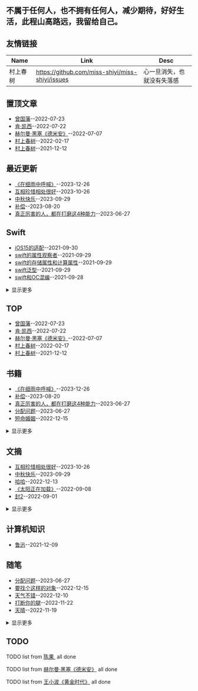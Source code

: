 ## 不属于任何人，也不拥有任何人，减少期待，好好生活，此程山高路远，我留给自己。 
## 友情链接
| Name | Link | Desc | 
 | ---- | ---- | ---- |
| 村上春树 ​ | https://github.com/miss-shiyi/miss-shiyi/issues | 心一旦消失，也就没有失落感 |
## 置顶文章
- [曾国藩 ​](https://github.com/miss-shiyi/miss-shiyi/issues/177)--2022-07-23
- [肯·凯西  ​](https://github.com/miss-shiyi/miss-shiyi/issues/176)--2022-07-22
- [赫尔曼·黑塞《德米安》 ​](https://github.com/miss-shiyi/miss-shiyi/issues/174)--2022-07-07
- [村上春树 ​](https://github.com/miss-shiyi/miss-shiyi/issues/92)--2022-02-17
- [村上春树 ​](https://github.com/miss-shiyi/miss-shiyi/issues/43)--2021-12-12
## 最近更新
- [《在细雨中呼喊》](https://github.com/miss-shiyi/miss-shiyi/issues/216)--2023-12-26
- [互相珍惜相处很好](https://github.com/miss-shiyi/miss-shiyi/issues/215)--2023-10-26
- [中秋快乐](https://github.com/miss-shiyi/miss-shiyi/issues/214)--2023-09-29
- [补偿](https://github.com/miss-shiyi/miss-shiyi/issues/213)--2023-08-20
- [真正厉害的人，都在打磨这4种能力](https://github.com/miss-shiyi/miss-shiyi/issues/212)--2023-06-27
## Swift
- [iOS15的适配](https://github.com/miss-shiyi/miss-shiyi/issues/6)--2021-09-30
- [swift的属性观察者](https://github.com/miss-shiyi/miss-shiyi/issues/5)--2021-09-29
- [swift的存储属性和计算属性](https://github.com/miss-shiyi/miss-shiyi/issues/4)--2021-09-29
- [swift泛型](https://github.com/miss-shiyi/miss-shiyi/issues/3)--2021-09-29
- [swift和OC混编](https://github.com/miss-shiyi/miss-shiyi/issues/2)--2021-09-28
<details><summary>显示更多</summary>

- [Swift的析构](https://github.com/miss-shiyi/miss-shiyi/issues/1)--2021-09-27
</details>

## TOP
- [曾国藩 ​](https://github.com/miss-shiyi/miss-shiyi/issues/177)--2022-07-23
- [肯·凯西  ​](https://github.com/miss-shiyi/miss-shiyi/issues/176)--2022-07-22
- [赫尔曼·黑塞《德米安》 ​](https://github.com/miss-shiyi/miss-shiyi/issues/174)--2022-07-07
- [村上春树 ​](https://github.com/miss-shiyi/miss-shiyi/issues/92)--2022-02-17
- [村上春树 ​](https://github.com/miss-shiyi/miss-shiyi/issues/43)--2021-12-12
## 书籍
- [《在细雨中呼喊》](https://github.com/miss-shiyi/miss-shiyi/issues/216)--2023-12-26
- [补偿](https://github.com/miss-shiyi/miss-shiyi/issues/213)--2023-08-20
- [真正厉害的人，都在打磨这4种能力](https://github.com/miss-shiyi/miss-shiyi/issues/212)--2023-06-27
- [分配问题](https://github.com/miss-shiyi/miss-shiyi/issues/211)--2023-06-27
- [短命婚姻](https://github.com/miss-shiyi/miss-shiyi/issues/209)--2022-12-15
<details><summary>显示更多</summary>

- [《山居笔记》](https://github.com/miss-shiyi/miss-shiyi/issues/168)--2022-06-23
- [贾平凹《万物有灵》](https://github.com/miss-shiyi/miss-shiyi/issues/167)--2022-06-22
- [《小王子》](https://github.com/miss-shiyi/miss-shiyi/issues/152)--2022-05-18
- [《提琴与坟墓》](https://github.com/miss-shiyi/miss-shiyi/issues/151)--2022-05-16
- [汪民安《论爱欲》](https://github.com/miss-shiyi/miss-shiyi/issues/147)--2022-05-10
- [蔡澜《不如任性过生活》 ​](https://github.com/miss-shiyi/miss-shiyi/issues/135)--2022-04-13
- [狄更斯《远大前程》](https://github.com/miss-shiyi/miss-shiyi/issues/121)--2022-03-28
- [《王朔文集》王朔 ​](https://github.com/miss-shiyi/miss-shiyi/issues/120)--2022-03-26
- [《东京罪恶》 ​](https://github.com/miss-shiyi/miss-shiyi/issues/103)--2022-03-03
- [王朔《动物凶猛》 ​](https://github.com/miss-shiyi/miss-shiyi/issues/102)--2022-03-02
- [《色情》 （法）乔治·巴塔耶著](https://github.com/miss-shiyi/miss-shiyi/issues/101)--2022-03-01
- [南怀瑾先生《列子臆说》](https://github.com/miss-shiyi/miss-shiyi/issues/89)--2022-02-14
- [路遥《平凡的世界》](https://github.com/miss-shiyi/miss-shiyi/issues/88)--2022-02-13
- [侯孝贤《最好的时光》 ](https://github.com/miss-shiyi/miss-shiyi/issues/84)--2022-02-07
- [《我喜欢微风的颜色，来自你》 ​](https://github.com/miss-shiyi/miss-shiyi/issues/83)--2022-01-29
- [《人生不设限》](https://github.com/miss-shiyi/miss-shiyi/issues/76)--2022-01-23
- [《将饮茶》 ​](https://github.com/miss-shiyi/miss-shiyi/issues/74)--2022-01-20
- [《杀死一只知更鸟》](https://github.com/miss-shiyi/miss-shiyi/issues/65)--2022-01-08
- [《 愿有人陪你颠沛流离》](https://github.com/miss-shiyi/miss-shiyi/issues/57)--2021-12-31
- [《四川王和他的天下》](https://github.com/miss-shiyi/miss-shiyi/issues/56)--2021-12-29
- [查蒂•史密斯《白牙》](https://github.com/miss-shiyi/miss-shiyi/issues/49)--2021-12-19
- [《亲爱的三毛》 ​​​​](https://github.com/miss-shiyi/miss-shiyi/issues/47)--2021-12-17
- [《调寄生查子》 ​](https://github.com/miss-shiyi/miss-shiyi/issues/37)--2021-12-07
- [《围城》 ](https://github.com/miss-shiyi/miss-shiyi/issues/35)--2021-12-06
- [《傲慢与偏见》](https://github.com/miss-shiyi/miss-shiyi/issues/32)--2021-12-04
- [《亲爱的三毛》](https://github.com/miss-shiyi/miss-shiyi/issues/30)--2021-12-01
- [《荒原狼》](https://github.com/miss-shiyi/miss-shiyi/issues/29)--2021-12-01
- [《上海的金枝玉叶》](https://github.com/miss-shiyi/miss-shiyi/issues/28)--2021-11-30
</details>

## 文摘
- [互相珍惜相处很好](https://github.com/miss-shiyi/miss-shiyi/issues/215)--2023-10-26
- [中秋快乐](https://github.com/miss-shiyi/miss-shiyi/issues/214)--2023-09-29
- [哈哈](https://github.com/miss-shiyi/miss-shiyi/issues/208)--2022-12-13
- [《太阳正在加载》 ​](https://github.com/miss-shiyi/miss-shiyi/issues/198)--2022-09-08
- [封2](https://github.com/miss-shiyi/miss-shiyi/issues/197)--2022-09-01
<details><summary>显示更多</summary>

- [《拆掉思维里的墙》](https://github.com/miss-shiyi/miss-shiyi/issues/195)--2022-08-26
- [三毛](https://github.com/miss-shiyi/miss-shiyi/issues/189)--2022-08-05
- [陀思妥耶夫斯基](https://github.com/miss-shiyi/miss-shiyi/issues/187)--2022-08-01
- [不炫耀](https://github.com/miss-shiyi/miss-shiyi/issues/185)--2022-07-30
- [刘同](https://github.com/miss-shiyi/miss-shiyi/issues/184)--2022-07-28
- [保罗·柯艾略](https://github.com/miss-shiyi/miss-shiyi/issues/183)--2022-07-27
- [深爱](https://github.com/miss-shiyi/miss-shiyi/issues/182)--2022-07-27
- [周国平](https://github.com/miss-shiyi/miss-shiyi/issues/180)--2022-07-25
- [所有](https://github.com/miss-shiyi/miss-shiyi/issues/179)--2022-07-24
- [王小波《黄金时代》](https://github.com/miss-shiyi/miss-shiyi/issues/173)--2022-07-06
- [ 张子选 ​](https://github.com/miss-shiyi/miss-shiyi/issues/172)--2022-06-30
- [齐奥朗](https://github.com/miss-shiyi/miss-shiyi/issues/171)--2022-06-28
- [东野圭吾 ​](https://github.com/miss-shiyi/miss-shiyi/issues/170)--2022-06-28
- [白先勇《白先勇散文精编》 ](https://github.com/miss-shiyi/miss-shiyi/issues/169)--2022-06-24
- [亦舒 ​](https://github.com/miss-shiyi/miss-shiyi/issues/166)--2022-06-21
- [莫言《晚熟的人》 ​](https://github.com/miss-shiyi/miss-shiyi/issues/165)--2022-06-17
- [王小波](https://github.com/miss-shiyi/miss-shiyi/issues/164)--2022-06-15
- [约翰•威尔伍德](https://github.com/miss-shiyi/miss-shiyi/issues/163)--2022-06-14
- [莫言 ​](https://github.com/miss-shiyi/miss-shiyi/issues/162)--2022-06-13
- [村上春树《舞！舞！舞！》 ​](https://github.com/miss-shiyi/miss-shiyi/issues/160)--2022-06-11
- [村上春树](https://github.com/miss-shiyi/miss-shiyi/issues/159)--2022-06-10
- [王梆《贫穷的质感：王梆的英国观察》](https://github.com/miss-shiyi/miss-shiyi/issues/157)--2022-06-08
- [费尔南多·佩索阿](https://github.com/miss-shiyi/miss-shiyi/issues/156)--2022-06-02
- [村上春树](https://github.com/miss-shiyi/miss-shiyi/issues/155)--2022-05-28
- [周国平 ​](https://github.com/miss-shiyi/miss-shiyi/issues/153)--2022-05-20
- [纪伯伦 ​](https://github.com/miss-shiyi/miss-shiyi/issues/150)--2022-05-14
- [廖一梅 ​​​​](https://github.com/miss-shiyi/miss-shiyi/issues/149)--2022-05-14
- [余秋雨 ​](https://github.com/miss-shiyi/miss-shiyi/issues/148)--2022-05-12
- [钱钟书 《围城》 ​](https://github.com/miss-shiyi/miss-shiyi/issues/146)--2022-05-10
- [周国平《论幸福》](https://github.com/miss-shiyi/miss-shiyi/issues/145)--2022-05-09
- [《小王子》 ​](https://github.com/miss-shiyi/miss-shiyi/issues/144)--2022-05-08
- [书海沧生《十年一品温如言》](https://github.com/miss-shiyi/miss-shiyi/issues/143)--2022-05-06
- [梭罗 《瓦尔登湖》](https://github.com/miss-shiyi/miss-shiyi/issues/142)--2022-05-05
- [梁实秋](https://github.com/miss-shiyi/miss-shiyi/issues/141)--2022-04-25
- [鲁迅](https://github.com/miss-shiyi/miss-shiyi/issues/140)--2022-04-22
- [舒婷《大海》 ​](https://github.com/miss-shiyi/miss-shiyi/issues/139)--2022-04-21
- [人](https://github.com/miss-shiyi/miss-shiyi/issues/138)--2022-04-18
- [弘一大师〈李叔同〉](https://github.com/miss-shiyi/miss-shiyi/issues/137)--2022-04-14
- [杨绛 ​​​​](https://github.com/miss-shiyi/miss-shiyi/issues/136)--2022-04-14
- [稻盛和夫 ​​​](https://github.com/miss-shiyi/miss-shiyi/issues/134)--2022-04-12
- [木心《素履之往》 ​](https://github.com/miss-shiyi/miss-shiyi/issues/133)--2022-04-11
- [珍妮特·温森特《橘子不是唯一的水果》 ​](https://github.com/miss-shiyi/miss-shiyi/issues/132)--2022-04-09
- [史铁生《病隙碎笔》 ​](https://github.com/miss-shiyi/miss-shiyi/issues/131)--2022-04-07
- [苏芩 ](https://github.com/miss-shiyi/miss-shiyi/issues/130)--2022-04-07
- [蒋方舟 ​](https://github.com/miss-shiyi/miss-shiyi/issues/129)--2022-04-06
- [毕淑敏《爱怕什么》 ​](https://github.com/miss-shiyi/miss-shiyi/issues/128)--2022-04-05
- [张小娴 ​​​​](https://github.com/miss-shiyi/miss-shiyi/issues/127)--2022-04-02
- [七堇年《灯下尘》](https://github.com/miss-shiyi/miss-shiyi/issues/126)--2022-04-02
- [约翰•肖尔斯《许愿树》 ​](https://github.com/miss-shiyi/miss-shiyi/issues/125)--2022-04-01
- [林清玄](https://github.com/miss-shiyi/miss-shiyi/issues/124)--2022-03-31
- [林徽因 ​](https://github.com/miss-shiyi/miss-shiyi/issues/123)--2022-03-31
- [八月长安《你好，旧时光》](https://github.com/miss-shiyi/miss-shiyi/issues/122)--2022-03-30
- [莫言 ​​​](https://github.com/miss-shiyi/miss-shiyi/issues/119)--2022-03-24
- [汪曾祺《四方食事》 ​​​​](https://github.com/miss-shiyi/miss-shiyi/issues/118)--2022-03-23
- [席慕蓉《心灵的对比》](https://github.com/miss-shiyi/miss-shiyi/issues/117)--2022-03-22
- [王小波 ​](https://github.com/miss-shiyi/miss-shiyi/issues/116)--2022-03-20
- [老舍《四世同堂》 ​ ​​​](https://github.com/miss-shiyi/miss-shiyi/issues/115)--2022-03-17
- [ 托尔斯泰 ​](https://github.com/miss-shiyi/miss-shiyi/issues/114)--2022-03-17
- [卢思浩《愿有人陪你颠沛流离》](https://github.com/miss-shiyi/miss-shiyi/issues/113)--2022-03-16
- [苏芩](https://github.com/miss-shiyi/miss-shiyi/issues/112)--2022-03-15
- [伏尔泰](https://github.com/miss-shiyi/miss-shiyi/issues/111)--2022-03-14
- [佩索阿](https://github.com/miss-shiyi/miss-shiyi/issues/110)--2022-03-12
- [张爱玲](https://github.com/miss-shiyi/miss-shiyi/issues/109)--2022-03-12
- [毛姆 ](https://github.com/miss-shiyi/miss-shiyi/issues/108)--2022-03-11
- [海桑 ](https://github.com/miss-shiyi/miss-shiyi/issues/107)--2022-03-07
- [波伏娃](https://github.com/miss-shiyi/miss-shiyi/issues/106)--2022-03-07
- [罗曼·罗兰 ](https://github.com/miss-shiyi/miss-shiyi/issues/105)--2022-03-06
- [叔本华](https://github.com/miss-shiyi/miss-shiyi/issues/104)--2022-03-05
- [王朔《动物凶猛》 ​](https://github.com/miss-shiyi/miss-shiyi/issues/102)--2022-03-02
- [顾漫《微微一笑很倾城》 ​](https://github.com/miss-shiyi/miss-shiyi/issues/100)--2022-02-28
- [卡森・麦卡勒斯 《心是孤独的猎手》 ​](https://github.com/miss-shiyi/miss-shiyi/issues/99)--2022-02-27
- [苏芩 ​](https://github.com/miss-shiyi/miss-shiyi/issues/98)--2022-02-25
- [白先勇《白先勇散文精编》](https://github.com/miss-shiyi/miss-shiyi/issues/97)--2022-02-25
- [席慕蓉《初老》 ​](https://github.com/miss-shiyi/miss-shiyi/issues/96)--2022-02-24
- [村上春树 ​](https://github.com/miss-shiyi/miss-shiyi/issues/94)--2022-02-19
- [ 苏芩 ​](https://github.com/miss-shiyi/miss-shiyi/issues/93)--2022-02-18
- [村上春树 ​](https://github.com/miss-shiyi/miss-shiyi/issues/91)--2022-02-16
- [三毛](https://github.com/miss-shiyi/miss-shiyi/issues/87)--2022-02-10
- [毕淑敏 ​](https://github.com/miss-shiyi/miss-shiyi/issues/86)--2022-02-09
- [王尔德 ​​​](https://github.com/miss-shiyi/miss-shiyi/issues/85)--2022-02-08
- [培根](https://github.com/miss-shiyi/miss-shiyi/issues/82)--2022-01-26
- [赵翼 ​](https://github.com/miss-shiyi/miss-shiyi/issues/81)--2022-01-25
- [梁文道《我读》](https://github.com/miss-shiyi/miss-shiyi/issues/80)--2022-01-25
- [罗素](https://github.com/miss-shiyi/miss-shiyi/issues/79)--2022-01-24
- [村上春树](https://github.com/miss-shiyi/miss-shiyi/issues/78)--2022-01-24
- [约翰·列侬](https://github.com/miss-shiyi/miss-shiyi/issues/77)--2022-01-23
- [真正看清真相的人](https://github.com/miss-shiyi/miss-shiyi/issues/75)--2022-01-22
- [苏芩](https://github.com/miss-shiyi/miss-shiyi/issues/73)--2022-01-18
- [《杀死一只知更鸟》](https://github.com/miss-shiyi/miss-shiyi/issues/65)--2022-01-08
- [夏目漱石 ​](https://github.com/miss-shiyi/miss-shiyi/issues/63)--2022-01-07
- [富兰克林 ​](https://github.com/miss-shiyi/miss-shiyi/issues/62)--2022-01-05
- [苏芩 ​](https://github.com/miss-shiyi/miss-shiyi/issues/61)--2022-01-04
- [保罗·柯艾略](https://github.com/miss-shiyi/miss-shiyi/issues/60)--2022-01-03
- [王小波 ​](https://github.com/miss-shiyi/miss-shiyi/issues/59)--2022-01-01
- [《本性的回归》](https://github.com/miss-shiyi/miss-shiyi/issues/58)--2022-01-01
- [白落梅 ​](https://github.com/miss-shiyi/miss-shiyi/issues/55)--2021-12-28
- [李碧华 ​](https://github.com/miss-shiyi/miss-shiyi/issues/54)--2021-12-28
- [林语堂 ​](https://github.com/miss-shiyi/miss-shiyi/issues/53)--2021-12-27
- [稻盛和夫](https://github.com/miss-shiyi/miss-shiyi/issues/52)--2021-12-26
- [蒋勋 ​](https://github.com/miss-shiyi/miss-shiyi/issues/51)--2021-12-25
- [史铁生 ​​​​](https://github.com/miss-shiyi/miss-shiyi/issues/50)--2021-12-24
- [林徽因 ​](https://github.com/miss-shiyi/miss-shiyi/issues/48)--2021-12-17
- [郁达夫 ​​​​](https://github.com/miss-shiyi/miss-shiyi/issues/46)--2021-12-15
- [松浦弥太郎 ​](https://github.com/miss-shiyi/miss-shiyi/issues/45)--2021-12-14
- [杨绛 ​​​​](https://github.com/miss-shiyi/miss-shiyi/issues/44)--2021-12-13
- [辛夷坞 ​ ​​​​](https://github.com/miss-shiyi/miss-shiyi/issues/42)--2021-12-10
- [所有的情书都是荒谬的](https://github.com/miss-shiyi/miss-shiyi/issues/39)--2021-12-08
- [《幸福的另一种含义》](https://github.com/miss-shiyi/miss-shiyi/issues/38)--2021-12-07
- [稻盛和夫](https://github.com/miss-shiyi/miss-shiyi/issues/36)--2021-12-06
- [林清玄](https://github.com/miss-shiyi/miss-shiyi/issues/34)--2021-12-06
- [周国平 ​](https://github.com/miss-shiyi/miss-shiyi/issues/33)--2021-12-05
- [飞船降落](https://github.com/miss-shiyi/miss-shiyi/issues/31)--2021-12-03
- [汪曾祺 ​](https://github.com/miss-shiyi/miss-shiyi/issues/26)--2021-11-28
- [苏芩 ​](https://github.com/miss-shiyi/miss-shiyi/issues/25)--2021-11-27
- [稻盛和夫 ​](https://github.com/miss-shiyi/miss-shiyi/issues/24)--2021-11-26
- [花样](https://github.com/miss-shiyi/miss-shiyi/issues/23)--2021-11-24
- [总有一天](https://github.com/miss-shiyi/miss-shiyi/issues/22)--2021-11-23
- [成熟](https://github.com/miss-shiyi/miss-shiyi/issues/20)--2021-11-01
- [有缘再见](https://github.com/miss-shiyi/miss-shiyi/issues/19)--2021-10-29
- [我现在过的很好](https://github.com/miss-shiyi/miss-shiyi/issues/18)--2021-10-24
- [冬天应该是最适合谈恋爱的季节了吧](https://github.com/miss-shiyi/miss-shiyi/issues/17)--2021-10-19
- [冬天谈恋爱](https://github.com/miss-shiyi/miss-shiyi/issues/16)--2021-10-14
- [幸福，你也会有](https://github.com/miss-shiyi/miss-shiyi/issues/15)--2021-10-13
- [守不守的住自己的欲望](https://github.com/miss-shiyi/miss-shiyi/issues/14)--2021-10-11
- [相信爱情](https://github.com/miss-shiyi/miss-shiyi/issues/13)--2021-10-11
- [离别最是痛](https://github.com/miss-shiyi/miss-shiyi/issues/12)--2021-10-08
- [挺羡慕的](https://github.com/miss-shiyi/miss-shiyi/issues/11)--2021-10-07
- [讲三个故事](https://github.com/miss-shiyi/miss-shiyi/issues/10)--2021-10-04
- [亲密的感觉](https://github.com/miss-shiyi/miss-shiyi/issues/9)--2021-10-03
- [跟大家讲个故事](https://github.com/miss-shiyi/miss-shiyi/issues/8)--2021-10-01
- [当你真的做到了](https://github.com/miss-shiyi/miss-shiyi/issues/7)--2021-09-30
</details>

## 计算机知识
- [鲁迅 ​](https://github.com/miss-shiyi/miss-shiyi/issues/40)--2021-12-09
## 随笔
- [分配问题](https://github.com/miss-shiyi/miss-shiyi/issues/211)--2023-06-27
- [要找个这样的对象](https://github.com/miss-shiyi/miss-shiyi/issues/210)--2022-12-15
- [天气不错](https://github.com/miss-shiyi/miss-shiyi/issues/207)--2022-12-10
- [打断你的腿](https://github.com/miss-shiyi/miss-shiyi/issues/206)--2022-11-22
- [天晴](https://github.com/miss-shiyi/miss-shiyi/issues/205)--2022-11-19
<details><summary>显示更多</summary>

- [天气](https://github.com/miss-shiyi/miss-shiyi/issues/203)--2022-10-21
- [雨](https://github.com/miss-shiyi/miss-shiyi/issues/202)--2022-10-18
- [早安](https://github.com/miss-shiyi/miss-shiyi/issues/201)--2022-09-22
- [夜风微凉](https://github.com/miss-shiyi/miss-shiyi/issues/200)--2022-09-20
- [晴朗](https://github.com/miss-shiyi/miss-shiyi/issues/199)--2022-09-19
- [晴天](https://github.com/miss-shiyi/miss-shiyi/issues/194)--2022-08-26
- [雨](https://github.com/miss-shiyi/miss-shiyi/issues/193)--2022-08-19
- [《旅客》](https://github.com/miss-shiyi/miss-shiyi/issues/192)--2022-08-11
- [雨](https://github.com/miss-shiyi/miss-shiyi/issues/191)--2022-08-10
- [《以自己喜欢的方式过一生》](https://github.com/miss-shiyi/miss-shiyi/issues/190)--2022-08-09
- [百年孤独](https://github.com/miss-shiyi/miss-shiyi/issues/188)--2022-08-03
- [破局](https://github.com/miss-shiyi/miss-shiyi/issues/186)--2022-07-31
- [天空](https://github.com/miss-shiyi/miss-shiyi/issues/181)--2022-07-26
- [《从事物的生命里》](https://github.com/miss-shiyi/miss-shiyi/issues/161)--2022-06-12
- [轻轻地](https://github.com/miss-shiyi/miss-shiyi/issues/158)--2022-06-09
- [一个人](https://github.com/miss-shiyi/miss-shiyi/issues/154)--2022-05-25
- [有着坚定方向的人](https://github.com/miss-shiyi/miss-shiyi/issues/95)--2022-02-23
- [戴佩妮《怎样》 ​](https://github.com/miss-shiyi/miss-shiyi/issues/90)--2022-02-15
- [你不能要求没有风暴的海洋。那不是海。是泥潭——毕淑敏](https://github.com/miss-shiyi/miss-shiyi/issues/72)--2022-01-18
- [《爱的艺术》 ](https://github.com/miss-shiyi/miss-shiyi/issues/71)--2022-01-17
- [生命](https://github.com/miss-shiyi/miss-shiyi/issues/70)--2022-01-16
- [做一个有才情的女子](https://github.com/miss-shiyi/miss-shiyi/issues/69)--2022-01-16
- [《生与死：明季士大夫的抉择》](https://github.com/miss-shiyi/miss-shiyi/issues/68)--2022-01-14
- [改变](https://github.com/miss-shiyi/miss-shiyi/issues/67)--2022-01-13
- [《蜂车追花粉》](https://github.com/miss-shiyi/miss-shiyi/issues/66)--2022-01-12
- [追求征服](https://github.com/miss-shiyi/miss-shiyi/issues/64)--2022-01-08
- [高中读书的时候](https://github.com/miss-shiyi/miss-shiyi/issues/41)--2021-12-09
- [《旧约·以赛亚书》 ​](https://github.com/miss-shiyi/miss-shiyi/issues/27)--2021-11-29
- [15个值得养成的好习惯](https://github.com/miss-shiyi/miss-shiyi/issues/21)--2021-11-05
- [成熟](https://github.com/miss-shiyi/miss-shiyi/issues/20)--2021-11-01
- [有缘再见](https://github.com/miss-shiyi/miss-shiyi/issues/19)--2021-10-29
- [我现在过的很好](https://github.com/miss-shiyi/miss-shiyi/issues/18)--2021-10-24
- [冬天应该是最适合谈恋爱的季节了吧](https://github.com/miss-shiyi/miss-shiyi/issues/17)--2021-10-19
- [冬天谈恋爱](https://github.com/miss-shiyi/miss-shiyi/issues/16)--2021-10-14
- [幸福，你也会有](https://github.com/miss-shiyi/miss-shiyi/issues/15)--2021-10-13
- [守不守的住自己的欲望](https://github.com/miss-shiyi/miss-shiyi/issues/14)--2021-10-11
- [相信爱情](https://github.com/miss-shiyi/miss-shiyi/issues/13)--2021-10-11
- [跟大家讲个故事](https://github.com/miss-shiyi/miss-shiyi/issues/8)--2021-10-01
</details>

## TODO
TODO list from [陈果 ​](https://github.com/miss-shiyi/miss-shiyi/issues/175) all done

TODO list from [赫尔曼·黑塞《德米安》 ​](https://github.com/miss-shiyi/miss-shiyi/issues/174) all done

TODO list from [王小波《黄金时代》](https://github.com/miss-shiyi/miss-shiyi/issues/173) all done

